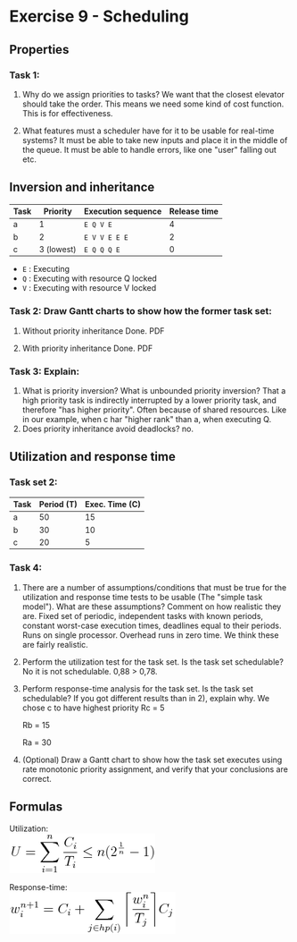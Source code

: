 # Exercise 9 - Scheduling

## Properties

### Task 1:
 1. Why do we assign priorities to tasks?
 	We want that the closest elevator should take the order. This means we need some kind of cost function. This is for effectiveness.

 2. What features must a scheduler have for it to be usable for real-time systems?
 	It must be able to take new inputs and place it in the middle of the queue.
 	It must be able to handle errors, like one "user" falling out etc.

 

## Inversion and inheritance


| Task | Priority   | Execution sequence | Release time |
|------|------------|--------------------|--------------|
| a    | 1          | `E Q V E`          | 4            |
| b    | 2          | `E V V E E E`      | 2            |
| c    | 3 (lowest) | `E Q Q Q E`        | 0            |

 - `E` : Executing
 - `Q` : Executing with resource Q locked
 - `V` : Executing with resource V locked


### Task 2: Draw Gantt charts to show how the former task set:
 1. Without priority inheritance
 	Done. PDF

 2. With priority inheritance
 	Done. PDF

### Task 3: Explain:
 1. What is priority inversion? What is unbounded priority inversion?
 	That a high priority task is indirectly interrupted by a lower priority task, and therefore "has higher priority". Often because of shared resources. Like in our example, when c har "higher rank" than a, when executing Q.
 2. Does priority inheritance avoid deadlocks?
 	no.




## Utilization and response time

### Task set 2:

| Task | Period (T) | Exec. Time (C) |
|------|------------|----------------|
| a    | 50         | 15             |
| b    | 30         | 10             |
| c    | 20         | 5              |

### Task 4:
 1. There are a number of assumptions/conditions that must be true for the utilization and response time tests to be usable (The "simple task model"). What are these assumptions? Comment on how realistic they are.
 	Fixed set of periodic, independent tasks with known periods, constant worst-case execution times, deadlines equal to their periods. Runs on single processor. Overhead runs in zero time. 
 	We think these are fairly realistic.

 2. Perform the utilization test for the task set. Is the task set schedulable?
 	No it is not schedulable. 0,88 > 0,78.

 3. Perform response-time analysis for the task set. Is the task set schedulable? If you got different results than in 2), explain why.
 	We chose c to have highest priority
 	Rc = 5

 	Rb = 15 

 	Ra = 30

 4. (Optional) Draw a Gantt chart to show how the task set executes using rate monotonic priority assignment, and verify that your conclusions are correct.

## Formulas

Utilization:  
![U = \sum_{i=1}^{n} \frac{C_i}{T_i} \leq n(2^{\frac{1}{n}}-1)](eqn-utilization.png)

Response-time:  
![w_{i}^{n+1} = C_i + \sum_{j \in hp(i)} \bigg \lceil {\frac{w_i^n}{T_j}} \bigg \rceil C_j](eqn-responsetime.png)


